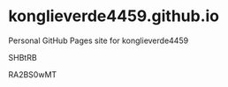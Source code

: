 # konglieverde4459.github.io
Personal GitHub Pages site for konglieverde4459






















SHBtRB

RA2BS0wMT
